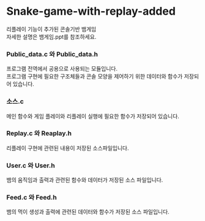# Snake-game-with-replay-added
 리플레이 기능이 추가된 콘솔기반 뱀게임  
 자세한 설명은 뱀게임.ppt를 참조하세요.
 
### Public_data.c 와 Public_data.h
프로그램 전역에서 공용으로 사용되는 모듈입니다.  
프로그램 구현에 필요한 구조체들과 콘솔 모양을 제어하기 위한 데이터와 함수가 저장되어 있습니다.
### 소스.c
메인 함수와 게임 플레이와 리플레이 실행에 필요한 함수가 저장되어 있습니다.
### Replay.c 와 Reaplay.h
리플레이 구현에 관련된 내용이 저장된 소스파일입니다.
### User.c 와 User.h
뱀의 움직임과 출력과 관련된 함수와 데이터가 저장된 소스 파일입니다.
### Feed.c 와 Feed.h
뱀의 먹이 생성과 출력에 관련된 데이터와 함수가 저장된 소스 파일입니다.
